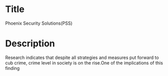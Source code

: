 # Title
Phoenix Security Solutions(PSS)

# Description
Research indicates that despite all strategies and measures put forward to cub crime, crime level in society is on the rise.One of the implications of this finding